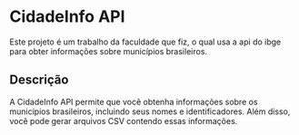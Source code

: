 # CidadeInfo API

Este projeto é um trabalho da faculdade que fiz, o qual usa a api do ibge para obter informações sobre municípios brasileiros.

## Descrição

A CidadeInfo API permite que você obtenha informações sobre os municípios brasileiros, incluindo seus nomes e identificadores. Além disso, você pode gerar arquivos CSV contendo essas informações.
